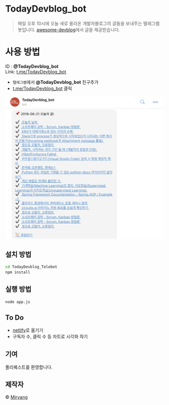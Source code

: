 # TodayDevblog_bot

> 매일 오후 10시에 오늘 새로 올라온 개발자블로그의 글들을 보내주는 텔레그램 봇입니다.
> [awesome-devblog](https://github.com/sarojaba/awesome-devblog)에서 글을 제공받습니다.


# 사용 방법

ID : __@TodayDevblog_bot__<br>
Link: [t.me/TodayDevblog_bot](https://t.me/TodayDevblog_bot)

- `텔레그램`에서 __@TodayDevblog_bot__ 친구추가<br>
- [t.me/TodayDevblog_bot](https://t.me/TodayDevblog_bot) 클릭

![example](example.png)


## 설치 방법

```sh
cd TodayDevblog_Telebot
npm install
```


## 실행 방법

```sh
node app.js
```

## To Do
- [netlify](https://www.netlify.com/)로 옮기기
- 구독자 수, 클릭 수 등 차트로 시각화 하기

## 기여

풀리퀘스트를 환영합니다.


## 제작자

© [Miryang](https://miryang.dev)

